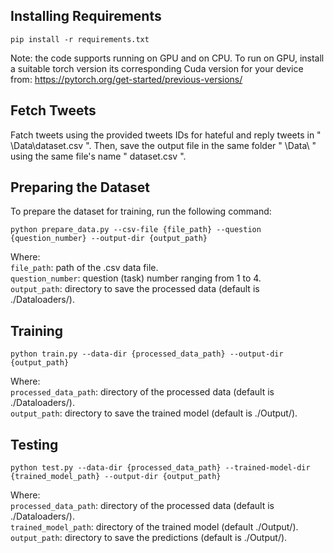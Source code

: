 ## Installing Requirements
```
pip install -r requirements.txt
```
Note: the code supports running on GPU and on CPU. To run on GPU, install a suitable torch version its corresponding Cuda version for your device from: https://pytorch.org/get-started/previous-versions/

## Fetch Tweets 
Fatch tweets using the provided tweets IDs for hateful and reply tweets in " \Data\dataset.csv ". Then, save the output file in the same folder " \Data\ " using the same file's name " dataset.csv ".

## Preparing the Dataset
To prepare the dataset for training, run the following command:
```
python prepare_data.py --csv-file {file_path} --question {question_number} --output-dir {output_path}
```
Where:  
`file_path`: path of the .csv data file.  
`question_number`: question (task) number ranging from 1 to 4.  
`output_path`: directory to save the processed data (default is ./Dataloaders/).  

## Training
```
python train.py --data-dir {processed_data_path} --output-dir {output_path}
```
Where:  
`processed_data_path`: directory of the processed data (default is ./Dataloaders/).  
`output_path`: directory to save the trained model (default is ./Output/).  

## Testing
```
python test.py --data-dir {processed_data_path} --trained-model-dir {trained_model_path} --output-dir {output_path}
```
Where:  
`processed_data_path`: directory of the processed data (default is ./Dataloaders/).  
`trained_model_path`: directory of the trained model (default ./Output/).  
`output_path`: directory to save the predictions (default is ./Output/).  
